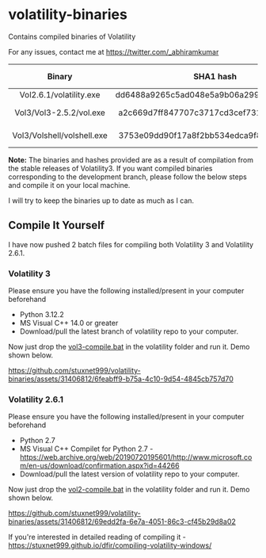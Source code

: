 # volatility-binaries
Contains compiled binaries of Volatility

For any issues, contact me at https://twitter.com/_abhiramkumar

| Binary | SHA1 hash | Compiled On |
|:------:|:---------:|:-----------:|
| Vol2.6.1/volatility.exe | dd6488a9265c5ad048e5a9b06a299524295812ab | N/A |
| Vol3/Vol3-2.5.2/vol.exe | a2c669d7ff847707c3717cd3cef7310c953306d0 | 2024-02-14 |
| Vol3/Volshell/volshell.exe | 3753e09dd90f17a8f2bb534edca9f8608a2e8081 | 2024-02-14 |

**Note:** The binaries and hashes provided are as a result of compilation from the stable releases of Volatility3. If you want compiled binaries corresponding to the development branch, please follow the below steps and compile it on your local machine.

I will try to keep the binaries up to date as much as I can.

## Compile It Yourself

I have now pushed 2 batch files for compiling both Volatility 3 and Volatility 2.6.1.

### Volatility 3

Please ensure you have the following installed/present in your computer beforehand

+ Python 3.12.2
+ MS Visual C++ 14.0 or greater
+ Download/pull the latest branch of volatility repo to your computer.

Now just drop the [vol3-compile.bat](./vol3-compile.bat) in the volatility folder and run it. Demo shown below.

https://github.com/stuxnet999/volatility-binaries/assets/31406812/6feabff9-b75a-4c10-9d54-4845cb757d70

### Volatility 2.6.1

Please ensure you have the following installed/present in your computer beforehand

+ Python 2.7
+ MS Visual C++ Compilet for Python 2.7 - https://web.archive.org/web/20190720195601/http://www.microsoft.com/en-us/download/confirmation.aspx?id=44266
+ Download/pull the latest version of volatility repo to your computer.

Now just drop the [vol2-compile.bat](./vol2-compile.bat) in the volatility folder and run it. Demo shown below.

https://github.com/stuxnet999/volatility-binaries/assets/31406812/69edd2fa-6e7a-4051-86c3-cf45b29d8a02

If you're interested in detailed reading of compiling it - https://stuxnet999.github.io/dfir/compiling-volatility-windows/
